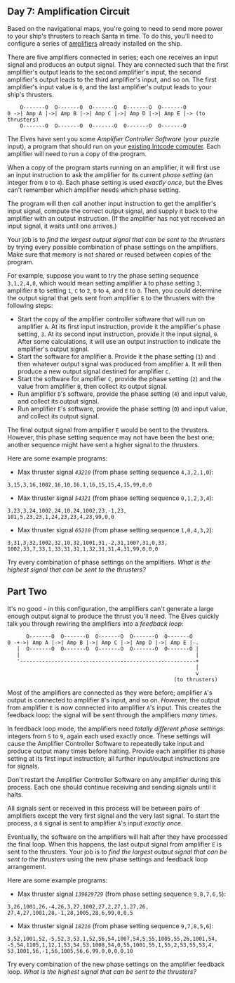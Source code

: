 Day 7: Amplification Circuit
----------------------------

Based on the navigational maps, you're going to need to send more power to your ship's thrusters to reach Santa in time. To do this, you'll need to configure a series of [amplifiers](https://en.wikipedia.org/wiki/Amplifier) already installed on the ship.


There are five amplifiers connected in series; each one receives an input signal and produces an output signal. They are connected such that the first amplifier's output leads to the second amplifier's input, the second amplifier's output leads to the third amplifier's input, and so on. The first amplifier's input value is `0`, and the last amplifier's output leads to your ship's thrusters.



```
    O-------O  O-------O  O-------O  O-------O  O-------O
0 ->| Amp A |->| Amp B |->| Amp C |->| Amp D |->| Amp E |-> (to thrusters)
    O-------O  O-------O  O-------O  O-------O  O-------O

```

The Elves have sent you some *Amplifier Controller Software* (your puzzle input), a program that should run on your [existing Intcode computer](5). Each amplifier will need to run a copy of the program.


When a copy of the program starts running on an amplifier, it will first use an input instruction to ask the amplifier for its current *phase setting* (an integer from `0` to `4`). Each phase setting is used *exactly once*, but the Elves can't remember which amplifier needs which phase setting.


The program will then call another input instruction to get the amplifier's input signal, compute the correct output signal, and supply it back to the amplifier with an output instruction. (If the amplifier has not yet received an input signal, it waits until one arrives.)


Your job is to *find the largest output signal that can be sent to the thrusters* by trying every possible combination of phase settings on the amplifiers. Make sure that memory is not shared or reused between copies of the program.


For example, suppose you want to try the phase setting sequence `3,1,2,4,0`, which would mean setting amplifier `A` to phase setting `3`, amplifier `B` to setting `1`, `C` to `2`, `D` to `4`, and `E` to `0`. Then, you could determine the output signal that gets sent from amplifier `E` to the thrusters with the following steps:


* Start the copy of the amplifier controller software that will run on amplifier `A`. At its first input instruction, provide it the amplifier's phase setting, `3`. At its second input instruction, provide it the input signal, `0`. After some calculations, it will use an output instruction to indicate the amplifier's output signal.
* Start the software for amplifier `B`. Provide it the phase setting (`1`) and then whatever output signal was produced from amplifier `A`. It will then produce a new output signal destined for amplifier `C`.
* Start the software for amplifier `C`, provide the phase setting (`2`) and the value from amplifier `B`, then collect its output signal.
* Run amplifier `D`'s software, provide the phase setting (`4`) and input value, and collect its output signal.
* Run amplifier `E`'s software, provide the phase setting (`0`) and input value, and collect its output signal.


The final output signal from amplifier `E` would be sent to the thrusters. However, this phase setting sequence may not have been the best one; another sequence might have sent a higher signal to the thrusters.


Here are some example programs:


* Max thruster signal *`43210`* (from phase setting sequence `4,3,2,1,0`):


```
3,15,3,16,1002,16,10,16,1,16,15,15,4,15,99,0,0
```
* Max thruster signal *`54321`* (from phase setting sequence `0,1,2,3,4`):


```
3,23,3,24,1002,24,10,24,1002,23,-1,23,  
101,5,23,23,1,24,23,23,4,23,99,0,0
```
* Max thruster signal *`65210`* (from phase setting sequence `1,0,4,3,2`):


```
3,31,3,32,1002,32,10,32,1001,31,-2,31,1007,31,0,33,  
1002,33,7,33,1,33,31,31,1,32,31,31,4,31,99,0,0,0
```


Try every combination of phase settings on the amplifiers. *What is the highest signal that can be sent to the thrusters?*


Part Two
--------

It's no good - in this configuration, the amplifiers can't generate a large enough output signal to produce the thrust you'll need. The Elves quickly talk you through rewiring the amplifiers into a *feedback loop*:



```
      O-------O  O-------O  O-------O  O-------O  O-------O
0 -+->| Amp A |->| Amp B |->| Amp C |->| Amp D |->| Amp E |-.
   |  O-------O  O-------O  O-------O  O-------O  O-------O |
   |                                                        |
   '--------------------------------------------------------+
                                                            |
                                                            v
                                                     (to thrusters)

```

Most of the amplifiers are connected as they were before; amplifier `A`'s output is connected to amplifier `B`'s input, and so on. *However,* the output from amplifier `E` is now connected into amplifier `A`'s input. This creates the feedback loop: the signal will be sent through the amplifiers *many times*.


In feedback loop mode, the amplifiers need *totally different phase settings*: integers from `5` to `9`, again each used exactly once. These settings will cause the Amplifier Controller Software to repeatedly take input and produce output many times before halting. Provide each amplifier its phase setting at its first input instruction; all further input/output instructions are for signals.


Don't restart the Amplifier Controller Software on any amplifier during this process. Each one should continue receiving and sending signals until it halts.


All signals sent or received in this process will be between pairs of amplifiers except the very first signal and the very last signal. To start the process, a `0` signal is sent to amplifier `A`'s input *exactly once*.


Eventually, the software on the amplifiers will halt after they have processed the final loop. When this happens, the last output signal from amplifier `E` is sent to the thrusters. Your job is to *find the largest output signal that can be sent to the thrusters* using the new phase settings and feedback loop arrangement.


Here are some example programs:


* Max thruster signal *`139629729`* (from phase setting sequence `9,8,7,6,5`):


```
3,26,1001,26,-4,26,3,27,1002,27,2,27,1,27,26,  
27,4,27,1001,28,-1,28,1005,28,6,99,0,0,5
```
* Max thruster signal *`18216`* (from phase setting sequence `9,7,8,5,6`):


```
3,52,1001,52,-5,52,3,53,1,52,56,54,1007,54,5,55,1005,55,26,1001,54,  
-5,54,1105,1,12,1,53,54,53,1008,54,0,55,1001,55,1,55,2,53,55,53,4,  
53,1001,56,-1,56,1005,56,6,99,0,0,0,0,10
```


Try every combination of the new phase settings on the amplifier feedback loop. *What is the highest signal that can be sent to the thrusters?*


